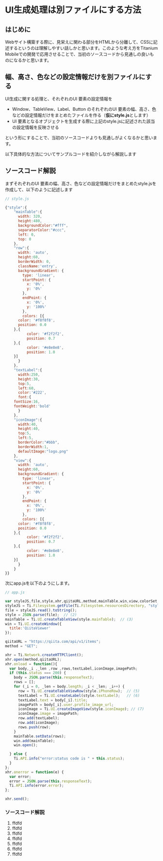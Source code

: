 # UI生成処理は別ファイルにする方法

## はじめに

Webサイト構築する際に、見栄えに関わる部分をHTMLから分離して、CSSに記述するというのは理解しやすい話しかと思います。このような考え方をTitanium Mobileでの開発で応用させることで、当初のソースコードから見通しの良いものになるかと思います。

## 幅、高さ、色などの設定情報だけを別ファイルにする

UI生成に関する処理と、それぞれのUI 要素の設定情報を

- Window、TableView、Label、Button のそれぞれのUI 要素の幅、高さ、色などの設定情報だけをまとめたファイルを作る（**仮にstyle.js**とします）
- UI 要素となるオブジェクトを生成する際に上記のstyle.jsに記述された該当の設定情報を反映させる

という形にすることで、当初のソースコードよりも見通しがよくなるかと思います。

以下具体的な方法についてサンプルコードを紹介しながら解説します

## ソースコード解説

まずそれぞれのUI 要素の幅、高さ、色などの設定情報だけをまとめたstyle.jsを作成して、以下のように記述します

```javascript
// style.js

{"style":{
    "mainTable":{
      width: 320,
      height:480,
      backgroundColor:"#fff",
      separatorColor:"#ccc",
      left: 0,
      top: 0
    },
    "row":{
      width: 'auto',
      height:60,
      borderWidth: 0,
	  className:'entry',
      backgroundGradient: {
        type: 'linear',
        startPoint: {
          x: '0%',
          y: '0%'
        },
        endPoint: {
          x: '0%',
          y: '100%'
        },
        colors: [{
	  color: '#f8f8f8',
	  position: 0.0
	},{
          color: '#f2f2f2',
          position: 0.7
	},{
          color: '#e8e8e8',
          position: 1.0
	}]
      }
    },
    "textLabel":{
      width:250,
      height:30,
      top:5,
      left:60,
      color:'#222',
      font:{
	fontSize:16,
	fontWeight:'bold'
      }
    },
    "iconImage":{
      width:40,
      height:40,
      top:5,
      left:5,
      borderColor:"#bbb",
      borderWidth:1,
      defaultImage:"logo.png"
    },
    "view":{
      width: 'auto',
      height:60,
      backgroundGradient: {
        type: 'linear',
        startPoint: {
          x: '0%',
          y: '0%'
        },
        endPoint: {
          x: '0%',
          y: '100%'
        },
        colors: [{
	  color: '#f8f8f8',
	  position: 0.0
	},{
          color: '#f2f2f2',
          position: 0.7
	},{
          color: '#e8e8e8',
          position: 1.0
	}]
      }
    }
}}
```

次にapp.jsを以下のようにします。

```javascript
// app.js

var styleJS,file,style,xhr,qiitaURL,method,mainTable,win,view,colorSet;
styleJS = Ti.Filesystem.getFile(Ti.Filesystem.resourcesDirectory, "style.js"); // (1)
file = styleJS.read().toString();
style = JSON.parse(file);  // (2)
mainTable = Ti.UI.createTableView(style.mainTable);  // (3)
win = Ti.UI.createWindow({
  title:'QiitaViewer'
});

qiitaURL = "https://qiita.com/api/v1/items";
method = "GET";

xhr = Ti.Network.createHTTPClient();
xhr.open(method,qiitaURL);
xhr.onload = function(){
  var body,_i ,_len ,row ,rows,textLabel,iconImage,imagePath;
  if (this.status === 200) {
    body = JSON.parse(this.responseText);
    rows = [];
    for (_i = 0, _len = body.length; _i < _len; _i++) {
      row = Ti.UI.createTableViewRow(style.iPhoneRow);  // (5)
      textLabel = Ti.UI.createLabel(style.textLabel);   // (6)
      textLabel.text = body[_i].title;
      imagePath = body[_i].user.profile_image_url;
      iconImage = Ti.UI.createImageView(style.iconImage); // (7)
      iconImage.image = imagePath;
      row.add(textLabel);
      row.add(iconImage);
      rows.push(row);
    }
    mainTable.setData(rows);
    win.add(mainTable);
    win.open();

  } else {
    Ti.API.info("error:status code is " + this.status);
  }
};
xhr.onerror = function(e) {
  var error;
  error = JSON.parse(this.responseText);
  Ti.API.info(error.error);
};

xhr.send();
```

### ソースコード解説
1. ffdfd
2. ffdfd
3. ffdfd
4. ffdfd
5. ffdfd
6. ffdfd
7. ffdfd
